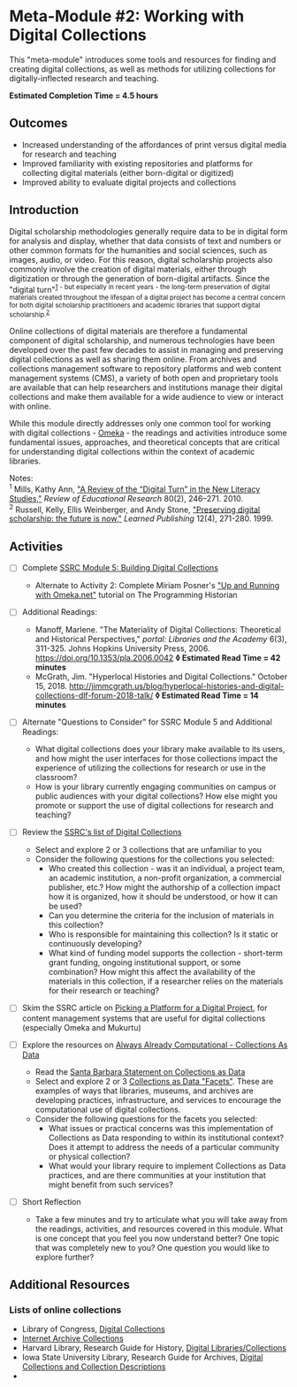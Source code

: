 # Meta-Module #2: Working with Digital Collections

This "meta-module" introduces some tools and resources for finding and creating digital collections, as well as methods for utilizing collections for digitally-inflected research and teaching.

**Estimated Completion Time = 4.5 hours**

## Outcomes

* Increased understanding of the affordances of print versus digital media for research and teaching
* Improved familiarity with existing repositories and platforms for collecting digital materials (either born-digital or digitized)
* Improved ability to evaluate digital projects and collections

## Introduction

Digital scholarship methodologies generally require data to be in digital form for analysis and display, whether that data consists of text and numbers or other common formats for the humanities and social sciences, such as images, audio, or video. For this reason, digital scholarship projects also commonly involve the creation of digital materials, either through digitization or through the generation of born-digital artifacts. Since the "digital turn"<sup>[1](#note1) - but especially in recent years - the long-term preservation of digital materials created throughout the lifespan of a digital project has become a central concern for both digital scholarship practitioners and academic libraries that support digital scholarship.<sup>[2](#note2)

Online collections of digital materials are therefore a fundamental component of digital scholarship, and numerous technologies have been developed over the past few decades to assist in managing and preserving digital collections as well as sharing them online. From archives and collections management software to repository platforms and web content management systems (CMS), a variety of both open and proprietary tools are available that can help researchers and institutions manage their digital collections and make them available for a wide audience to view or interact with online.

While this module directly addresses only one common tool for working with digital collections - [Omeka](https://omeka.org/) - the readings and activities introduce some fundamental issues, approaches, and theoretical concepts that are critical for understanding digital collections within the context of academic libraries.

Notes:</br>
<sup><a name="note1">1</a></sup> Mills, Kathy Ann, ["A Review of the “Digital Turn” in the New Literacy Studies,"](https://doi.org/10.3102/0034654310364401) *Review of Educational Research* 80(2), 246–271. 2010. </br>
<sup><a name="note2">2</a></sup> Russell, Kelly, Ellis Weinberger, and Andy Stone, ["Preserving digital scholarship: the future is now,"](https://doi.org/10.1087/09531519950145670) *Learned Publishing* 12(4), 271-280. 1999. 

## Activities

- [ ] Complete [SSRC Module 5: Building Digital Collections](https://labs.ssrc.org/dds/articles/5-building-digital-collections-2/)
	* Alternate to Activity 2: Complete Miriam Posner's ["Up and Running with Omeka.net"](https://programminghistorian.org/en/lessons/up-and-running-with-omeka) tutorial on The Programming Historian

- [ ] Additional Readings:
	* Manoff, Marlene. "The Materiality of Digital Collections: Theoretical and Historical Perspectives," *portal: Libraries and the Academy* 6(3), 311-325. Johns Hopkins University Press, 2006. https://doi.org/10.1353/pla.2006.0042 **◊  Estimated Read Time = 42 minutes**
	* McGrath, Jim. "Hyperlocal Histories and Digital Collections." October 15, 2018. http://jimmcgrath.us/blog/hyperlocal-histories-and-digital-collections-dlf-forum-2018-talk/ **◊  Estimated Read Time = 14 minutes**

- [ ] Alternate "Questions to Consider" for SSRC Module 5 and Additional Readings:
	* What digital collections does your library make available to its users, and how might the user interfaces for those collections impact the experience of utilizing the collections for research or use in the classroom?
	* How is your library currently engaging communities on campus or public audiences with your digital collections? How else might you promote or support the use of digital collections for research and teaching?

- [ ] Review the [SSRC's list of Digital Collections](https://labs.ssrc.org/dds/articles/digital-collections/)
	* Select and explore 2 or 3 collections that are unfamiliar to you
	* Consider the following questions for the collections you selected:
		* Who created this collection - was it an individual, a project team, an academic institution, a non-profit organization, a commercial publisher, etc.? How might the authorship of a collection impact how it is organized, how it should be understood, or how it can be used?
		* Can you determine the criteria for the inclusion of materials in this collection?
		* Who is responsible for maintaining this collection? Is it static or continuously developing? 
		* What kind of funding model supports the collection - short-term grant funding, ongoing institutional support, or some combination? How might this affect the availability of the materials in this collection, if a researcher relies on the materials for their research or teaching?

- [ ] Skim the SSRC article on [Picking a Platform for a Digital Project](https://labs.ssrc.org/dds/articles/picking-a-platform-for-a-digital-project/), for content management systems that are useful for digital collections (especially Omeka and Mukurtu)

- [ ] Explore the resources on [Always Already Computational - Collections As Data](https://collectionsasdata.github.io/)
	* Read the [Santa Barbara Statement on Collections as Data](https://collectionsasdata.github.io/statement/)
	* Select and explore 2 or 3 [Collections as Data "Facets"](https://collectionsasdata.github.io/facets/). These are examples of ways that libraries, museums, and archives are developing practices, infrastructure, and services to encourage the computational use of digital collections.
	* Consider the following questions for the facets you selected:
		* What issues or practical concerns was this implementation of Collections as Data responding to within its institutional context? Does it attempt to address the needs of a particular community or physical collection?
		* What would your library require to implement Collections as Data practices, and are there communities at your institution that might benefit from such services?

- [ ] Short Reflection
	* Take a few minutes and try to articulate what you will take away from the readings, activities, and resources covered in this module. What is one concept that you feel you now understand better? One topic that was completely new to you? One question you would like to explore further? 

## Additional Resources

### Lists of online collections

* Library of Congress, [Digital Collections](https://www.loc.gov/collections/)
* [Internet Archive Collections](https://www.loc.gov/collections/)
* Harvard Library, Research Guide for History, [Digital Libraries/Collections](https://guides.library.harvard.edu/history/digital)
* Iowa State University Library, Research Guide for Archives, [Digital Collections and Collection Descriptions](http://instr.iastate.libguides.com/c.php?g=208309&p=3357797)
*  